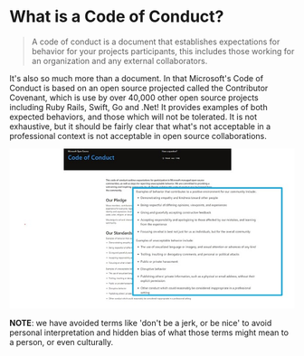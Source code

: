 # What is a Code of Conduct?

> A code of conduct is a document that establishes expectations for behavior for your projects participants, this includes those working for an organization and any external collaborators. 

It's also so much more than a document. In that Microsoft's Code of Conduct is based on an open source projected called the Contributor Covenant, which is use by over 40,000 other open source projects including Ruby Rails, Swift, Go and .Net!   It provides examples of both expected behaviors, and those which will not be tolerated.  It is not exhaustive, but it should be fairly clear that what's not acceptable in a professional context is not acceptable in open source collaborations.

![Image circling the expected behaviors portion of the code of conduct](../images/coc-2.jpg)

**NOTE**: we have avoided terms like 'don't be a jerk, or be nice' to avoid personal interpretation and hidden bias of what those terms might mean to a person, or even culturally.